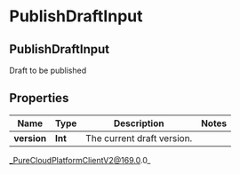 # PublishDraftInput

## PublishDraftInput
Draft to be published

## Properties

|Name | Type | Description | Notes|
|------------ | ------------- | ------------- | -------------|
| **version** | **Int** | The current draft version. | |



_PureCloudPlatformClientV2@169.0.0_

